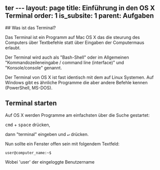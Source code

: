 ter ---
layout: page
title: Einführung in den OS X Terminal
order: 1
is_subsite: 1
parent: Aufgaben
---
<body class="theme-base-0d">
## Was ist das Terminal?

Das Terminal ist ein Programm auf Mac OS X das die steurung des Computers über Textbefehle statt über Eingaben der Computermaus erlaubt.

Der Terminal wird auch als "Bash-Shell" oder im Allgemeinen "Kommandozeileneingabe / command line (interface)" und "Konsole/console" genannt.

Der Terminal von OS X ist fast identisch mit dem auf Linux Systemen. Auf Windows gibt es ähnliche Programme die aber andere Befehle kennen (PowerShell, MS-DOS).


## Terminal starten

Auf OS X werden Programme am einfachsten über die Suche gestartet:

<kbd>cmd</kbd> + <kbd>space</kbd> drücken,

dann "terminal" eingeben und <kbd>↵</kbd> drücken.

Nun sollte ein Fenster offen sein mit folgendem Textfeld:

`user@computer_name:~$`

Wobei 'user' der eingeloggte Benutzername
